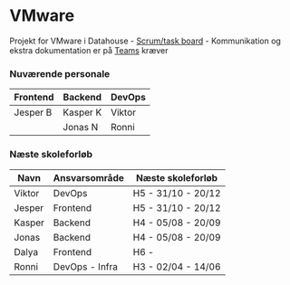 # VMware

Projekt for VMware i Datahouse - [Scrum/task board](https://github.com/orgs/Mercantec-OSS/projects/7/views/1) - Kommunikation og ekstra dokumentation er på [Teams](https://teams.microsoft.com/l/team/19%3AsOETR9FQ1OiDqeiJ892JGinN1c3gas5aIj3I7pKyDLg1%40thread.tacv2/conversations?groupId=c9572efd-5e6c-43c3-9e9e-30aa3d5ca14e&tenantId=17aab4ce-4b26-487e-9bea-1e2a70348bf0) kræver 

### Nuværende personale

| Frontend 	| Backend  	| DevOps 	|
|----------	|----------	|--------	|
| Jesper B 	| Kasper K 	| Viktor 	|
|          	| Jonas N  	| Ronni  	|

### Næste skoleforløb

| Navn   	| Ansvarsområde 	| Næste skoleforløb  	|
|--------	|---------------	|--------------------	|
| Viktor 	| DevOps        	| H5 - 31/10 - 20/12 	|
| Jesper 	| Frontend      	| H5 - 31/10 - 20/12 	|
| Kasper 	| Backend       	| H4 - 05/08 - 20/09 	|
| Jonas  	| Backend       	| H4 - 05/08 - 20/09 	|
| Dalya  	| Frontend       	| H6 -               	|
| Ronni  	| DevOps - Infra 	| H3 - 02/04 - 14/06 	|
